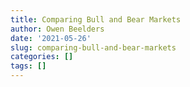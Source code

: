 ```yaml
---
title: Comparing Bull and Bear Markets
author: Owen Beelders
date: '2021-05-26'
slug: comparing-bull-and-bear-markets
categories: []
tags: []
---
```

